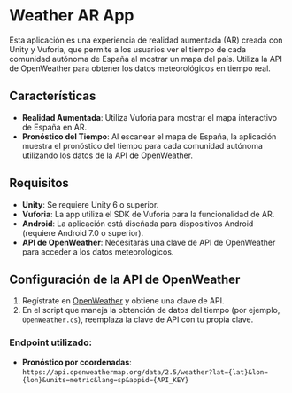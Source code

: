 # Weather AR App

Esta aplicación es una experiencia de realidad aumentada (AR) creada con Unity y Vuforia, que permite a los usuarios ver el tiempo de cada comunidad autónoma de España al mostrar un mapa del país. Utiliza la API de OpenWeather para obtener los datos meteorológicos en tiempo real.

## Características

- **Realidad Aumentada**: Utiliza Vuforia para mostrar el mapa interactivo de España en AR.
- **Pronóstico del Tiempo**: Al escanear el mapa de España, la aplicación muestra el pronóstico del tiempo para cada comunidad autónoma utilizando los datos de la API de OpenWeather.

## Requisitos

- **Unity**: Se requiere Unity 6 o superior.
- **Vuforia**: La app utiliza el SDK de Vuforia para la funcionalidad de AR.
- **Android**: La aplicación está diseñada para dispositivos Android (requiere Android 7.0 o superior).
- **API de OpenWeather**: Necesitarás una clave de API de OpenWeather para acceder a los datos meteorológicos.

## Configuración de la API de OpenWeather

1. Regístrate en [OpenWeather](https://openweathermap.org/) y obtiene una clave de API.
2. En el script que maneja la obtención de datos del tiempo (por ejemplo, `OpenWeather.cs`), reemplaza la clave de API con tu propia clave.

### Endpoint utilizado:
- **Pronóstico por coordenadas**: `https://api.openweathermap.org/data/2.5/weather?lat={lat}&lon={lon}&units=metric&lang=sp&appid={API_KEY}`
